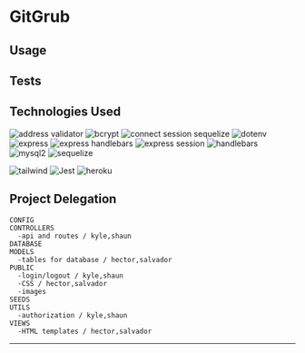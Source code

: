 # GitGrub

## Usage

## Tests

## Technologies Used

![address validator](https://www.npmjs.com/package/address-validator)
![bcrypt](https://www.npmjs.com/package/bcrypt)
![connect session sequelize](https://www.npmjs.com/package/connect-session-sequelize)
![dotenv](https://www.npmjs.com/package/dotenv)
![express](https://www.npmjs.com/package/express)
![express handlebars](https://www.npmjs.com/package/express-handlebars)
![express session](https://www.npmjs.com/package/express-session)
![handlebars](https://handlebarsjs.com/installation/)
![mysql2](https://www.npmjs.com/package/mysql2)
![sequelize](https://sequelize.org/)

![tailwind](https://tailwindcss.com/docs/installation)
![Jest](https://jestjs.io/docs/getting-started)
![heroku](https://www.heroku.com/nodejs)

## Project Delegation

```
CONFIG
CONTROLLERS
  -api and routes / kyle,shaun
DATABASE
MODELS
  -tables for database / hector,salvador
PUBLIC
  -login/logout / kyle,shaun
  -CSS / hector,salvador
  -images
SEEDS
UTILS
  -authorization / kyle,shaun
VIEWS
  -HTML templates / hector,salvador
```

---

